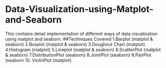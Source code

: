 # Data-Visualization-using-Matplot-and-Seaborn
This contains detail implementation of different ways of data visualization using matplot and seaborn. 
##Techniques Covered
1.Barplot (matplot & seaborn)
2.Boxplot (matplot & seaborn)
3.Doughnut Chart (matplot)
4.Histogram (matplot)
5.Lineplot (matplot & seaborn)
6.ScatterPlot (matplot & seaborn)
7.DistributionPlot (seaborn)
8.JointPlot (seaborn)
9.PairPlot (seaborn
10. ViolinPlot (matplot)
